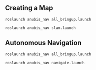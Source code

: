 ## Creating a Map

```
roslaunch anubis_nav all_bringup.launch
```

```
roslaunch anubis_nav slam.launch
```
## Autonomous Navigation

```
roslaunch anubis_nav all_bringup.launch
```

```
roslaunch anubis_nav navigate.launch
```